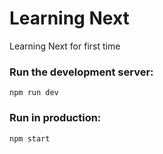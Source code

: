 # Learning Next

Learning Next for first time

### Run the development server:

```
npm run dev
```

### Run in production:

```
npm start
```
